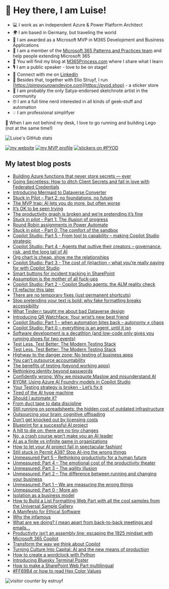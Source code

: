 # 👋 Hey there, I am Luise!

* 💻 I work as an independent Azure & Power Platform Architect
* 🌍 I am based in Germany, but traveling the world
* 🎉 I am awarded as a Microsoft MVP in M365 Development and Business Applications
* 🥑 I am a member of the [Microsoft 365 Patterns and Practices team](https://aka.ms/m365pnp) and help people extending Microsoft 365
* 👑 You will find my blog at [M365Princess.com](https://m365princess.com) where I share what I learn
* 🎙 I am a public speaker - love to be on stage!
* 💯 Connect with me on [LinkedIn](https://linkedin.con/in/luisefreese)
* 🚀 Besides that, together with Elio Struyf, I run [https://pimpyourowndevice.com](https://pyod.shop) - a sticker store
* 🎨 I am probably the only Satya-endorsed sketchnote artist in the community
* 🤓 I am a full time nerd interested in all kinds of geek-stuff and automation
* 💡 I am professional simplifyer

👾 When I am not behind my desk, I love to go running and building Lego (not at the same time!)

![Luise's GitHub stats](https://github-readme-stats.vercel.app/api?username=luisefreese&show_icons=true&theme=radical)

[![my website](https://img.shields.io/badge/%F0%9F%91%B8%20Luise%20Freese-M%20365%20Princess-red)](https://www.m365princess.com)
[![my MVP profile](https://img.shields.io/badge/%E2%AD%90-MVP-blue)](https://mvp.microsoft.com/en-us/PublicProfile/5003313?fullName=Luise%20Freese)
[![stickers on #PYOD](https://img.shields.io/badge/stickers-PimpYourOwnDevice.com-%2317A2B8)](https://www.pimpyourowndevice.com)


## My latest blog posts
* [Building Azure functions that never store secrets — ever](https://www.m365princess.com/blogs/graph-mi/)
* [Going Secretless: How to ditch Client Secrets and fall in love with Federated Credentials](https://www.m365princess.com/blogs/secretless/)
* [Introducing Mermaid to Dataverse Converter](https://www.m365princess.com/blogs/mermaid/) 
* [Stuck in Pilot – Part 2: no foundations, no future](https://www.m365princess.com/blogs/pilot2/)
* [The MVP trap: AI lets you do more, but often worse](https://www.m365princess.com/blogs/mvp/)
* [It’s OK to be seen trying](https://www.m365princess.com/blogs/trying/)
* [The productivity graph is broken and we’re pretending it’s fine](https://www.m365princess.com/blogs/productivity-broken/)
* [Stuck in pilot - Part 1: The illusion of progress](https://www.m365princess.com/blogs/pilot1/)
* [Round Robin assignments in Power Automate](https://www.m365princess.com/blogs/round-robin/)
* [Stuck in pilot - Part 0: The comfort of the sandbox](https://www.m365princess.com/blogs/pilot/)
* [Copilot Studio: Part 5 - From tool to capability – making Copilot Studio strategic](https://www.m365princess.com/blogs/copilot5/)      
* [Copilot Studio: Part 4 - Agents that outlive their creators – governance, risk, and the long tail of AI](https://www.m365princess.com/blogs/copilot4/)
* [Org chart is cheap, show me the relationships](https://www.m365princess.com/blogs/org/)  
* [Copilot Studio: Part 3 - The cost of (in)action – what you’re really paying for with Copilot Studio](https://www.m365princess.com/blogs/copilot3/)
* [Smart buttons for incident tracking in SharePoint](https://www.m365princess.com/blogs/sp-buttons/)
* [Assumption is the mother of all fuck-ups](https://www.m365princess.com/blogs/assumptions/)
* [Copilot Studio: Part 2 – Copilot Studio agents: the ALM reality check](https://www.m365princess.com/blogs/copilot2/)
* [I’ll refactor this later](https://www.m365princess.com/blogs/refactor/)
* [There are no temporary fixes (just permanent shortcuts)](https://www.m365princess.com/blogs/temporary/)
* [Stop pretending your text is bold: why fake formatting breaks accessibility](https://www.m365princess.com/blogs/unicode/)
* [What Tinder🔥 taught me about bad Dataverse design](https://www.m365princess.com/blogs/tinder/)
* [Introducing QR Watchface: Your wrist’s new best friend](https://www.m365princess.com/blogs/qr/)
* [Copilot Studio: Part 1 – when automation bites back – autonomy ≠ chaos](https://www.m365princess.com/blogs/copilot1/)
* [Copilot Studio: Part 0 – everything is an agent, until it isn](https://www.m365princess.com/blogs/copilot0/)
* [Software development is a decathlon (and low-code only gives you running shoes for two events)](https://www.m365princess.com/blogs/decathlon/)
* [Test Less. Test Better: The Modern Testing Stack](https://www.m365princess.com/blogs/fix-test4/)
* [Test Less. Test Better: The Modern Testing Stack](https://www.m365princess.com/blogs/fix-test3/)
* [Highway to the danger zone: No testing of business apps](https://www.m365princess.com/blogs/fix-test2/)
* [You can’t outsource accountability](https://www.m365princess.com/blogs/accountability/)  
* [The benefits of testing (beyond working apps)](https://www.m365princess.com/blogs/fix-test1/)
* [Rethinking identity beyond passwords](https://www.m365princess.com/blogs/password/)      
* [Confidently wrong: Why we misquote Maslow and misunderstand AI](https://www.m365princess.com/blogs/maslow/)
* [BYOM: Using Azure AI Foundry models in Copilot Studio](https://www.m365princess.com/blogs/copilot-loves-ai-foundry/)
* [Your Testing strategy is broken - Let’s fix it](https://www.m365princess.com/blogs/fix-test/)
* [Tired of the AI hype machine](https://www.m365princess.com/blogs/tired/)
* [Should I automate it?](https://www.m365princess.com/blogs/automate/)
* [From duct tape to data discipline](https://www.m365princess.com/blogs/data-excellence)
* [Still running on spreadsheets: the hidden cost of outdated infrastructure](https://www.m365princess.com/blogs/mission-critical-spreadsheet/)
* [Outsourcing your brain: cognitive offloading ](https://www.m365princess.com/blogs/cognitive-offloading/)
* [Don’t get knocked out by licensing costs](https://www.m365princess.com/blogs/premium/)
* [Blueprint for a successful AI project](https://www.m365princess.com/blogs/ai-success/)   
* [A hill to die on: there are no tiny changes](https://www.m365princess.com/blogs/tiny/)   
* [No, a crash course won’t make you an AI leader](https://www.m365princess.com/blogs/ai-certificate/)
* [AI as a finite vs infinite game in organizations](https://www.m365princess.com/blogs/finite/)
* [How to let your AI project fail in spectacular fashion!](https://www.m365princess.com/blogs/fail-ai/)
* [Still stuck in Permit A38? Stop AI-ing the wrong things](https://www.m365princess.com/blogs/permit-a38/)
* [Unmeasured Part 5 – Rethinking productivity for a human future](https://www.m365princess.com/blogs/unmeasured5/)
* [Unmeasured: Part 4 – The emotional cost of the productivity theater](https://www.m365princess.com/blogs/unmeasured4/)
* [Unmeasured: Part 3 – The agility illusion](https://www.m365princess.com/blogs/unmeasured3/)
* [Unmeasured: Part 2 – The difference between running and changing your business](https://www.m365princess.com/blogs/unmeasured2/)       
* [Unmeasured: Part 1 – We are measuring the wrong things](https://www.m365princess.com/blogs/unmeasured1/)
* [Unmeasured: Part 0 - More ain](https://www.m365princess.com/blogs/unmeasured0/)
* [Isolation as a business model](https://www.m365princess.com/blogs/isolation-business/)   
* [How to Build a List Formatting Web Part with all the cool samples from the Universal Sample Gallery](https://www.m365princess.com/blogs/listformatting-webpart/)
* [A Manifesto for Ethical Software](https://www.m365princess.com/blogs/manifesto/)
* [Why the infamous ](https://www.m365princess.com/blogs/usecases/)
* [What are we doing? I mean apart from back-to-back meetings and emails...](https://www.m365princess.com/blogs/workwithai/)
* [Productivity isn’t an assembly line: escaping the 1925 mindset with Microsoft 365 Copilot](https://www.m365princess.com/blogs/copilot-roi/)
* [Transform the way we think about Copilot](https://www.m365princess.com/blogs/transform-bumblebee/)
* [Turning Culture Into Capital: AI and the new means of production](https://www.m365princess.com/blogs/art/)
* [How to create a wordclock with Python](https://www.m365princess.com/blogs/Coding-a-wordclock-in-python/)
* [Introducing Bluesky Terminal Poster](https://www.m365princess.com/blogs/Introducing-BlueSky-Terminal-Poster/)
* [How to make a SharePoint Web Part multilingual](https://www.m365princess.com/blogs/How-to-make-a-SharePoint-Web-Part-multi-lingual/)   
* [#FF69B4 or how to read Hex Color Values](https://www.m365princess.com/blogs/ff69b4-or-how-to-read-hex-color-values/)

![visitor counter by estruyf](http://estruyf-github.azurewebsites.net/api/VisitorHit?user=luisefreese&repo=luisefreese&countColorcountColor&countColor=%237B1E7A)
